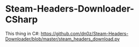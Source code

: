 # Steam-Headers-Downloader-CSharp
This thing in C#: https://github.com/dn0z/Steam-Headers-Downloader/blob/master/steam_headers_download.py
